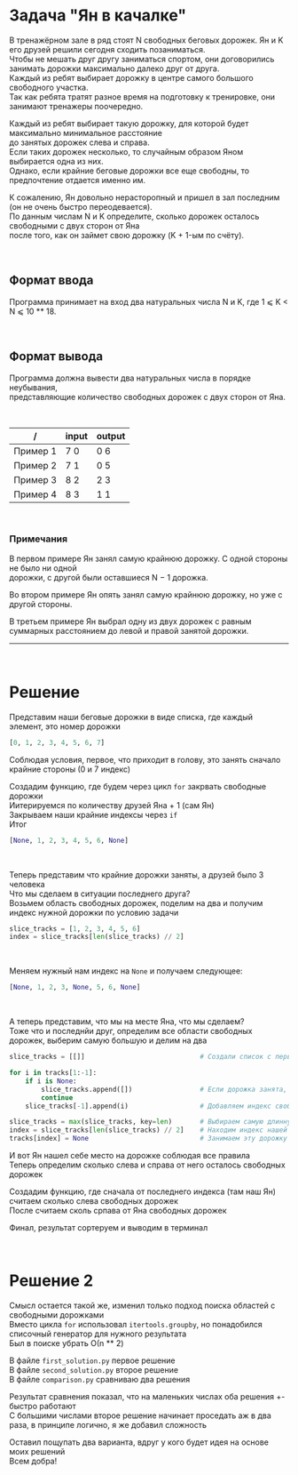 # Задача "Ян в качалке"

В тренажёрном зале в ряд стоят N свободных беговых дорожек. Ян и K его друзей решили сегодня сходить позаниматься.<br>
Чтобы не мешать друг другу заниматься спортом, они договорились занимать дорожки максимально далеко друг от друга.<br> 
Каждый из ребят выбирает дорожку в центре самого большого свободного участка.<br>
Так как ребята тратят разное время на подготовку к тренировке, они занимают тренажеры поочередно.

Каждый из ребят выбирает такую дорожку, для которой будет максимально минимальное расстояние<br>
до занятых дорожек слева и справа.<br>
Если таких дорожек несколько, то случайным образом Яном выбирается одна из них.<br>
Однако, если крайние беговые дорожки все еще свободны, то предпочтение отдается именно им.

К сожалению, Ян довольно нерасторопный и пришел в зал последним (он не очень быстро переодевается).<br>
По данным числам N и K определите, сколько дорожек осталось свободными с двух сторон от Яна<br>
после того, как он займет свою дорожку (K + 1-ым по счёту).

<br>

## Формат ввода
Программа принимает на вход два натуральных числа N и K, где 1 ⩽ K < N ⩽ 10 ** 18.

<br>

## Формат вывода
Программа должна вывести два натуральных числа в порядке неубывания,<br>
представляющие количество свободных дорожек с двух сторон от Яна.

<br>

/          | input  | output
| -------- | ------ | ------ |
| Пример 1 | 7 0    | 0 6    |
| Пример 2 | 7 1    | 0 5    |
| Пример 3 | 8 2    | 2 3    |
| Пример 4 | 8 3    | 1 1    |

<br>

### Примечания
В первом примере Ян занял самую крайнюю дорожку. С одной стороны не было ни одной<br>
дорожки, с другой были оставшиеся N − 1 дорожка.

Во втором примере Ян опять занял самую крайнюю дорожку, но уже с другой стороны.

В третьем примере Ян выбрал одну из двух дорожек с равным суммарных расстоянием до левой и правой занятой дорожки.

---

<br>

# Решение

Представим наши беговые дорожки в виде списка, где каждый элемент, это номер дорожки

```Python
[0, 1, 2, 3, 4, 5, 6, 7]
```

Соблюдая условия, первое, что приходит в голову, это занять сначало крайние стороны (0 и 7 индекс)<br>

Создадим функцию, где будем через цикл `for` закрвать свободные дорожки<br>
Иитерируемся по количеству друзей Яна + 1 (сам Ян)<br>
Закрываем наши крайние индексы через `if`<br>
Итог
```Python
[None, 1, 2, 3, 4, 5, 6, None]
```
<br>

Теперь представим что крайние дорожки заняты, а друзей было 3 человека<br>
Что мы сделаем в ситуации последнего друга?<br>
Возьмем область свободных дорожек, поделим на два и получим индекс нужной дорожки по условию задачи
```Python
slice_tracks = [1, 2, 3, 4, 5, 6]
index = slice_tracks[len(slice_tracks) // 2]
```
<br>

Меняем нужный нам индекс на `None` и получаем следующее:
```Python
[None, 1, 2, 3, None, 5, 6, None]
```
<br>

А теперь представим, что мы на месте Яна, что мы сделаем?<br>
Тоже что и последнйи друг, определим все области свободных дорожек, выберим самую большую и делим на два

```Python
slice_tracks = [[]]                             # Создали список с первой областью

for i in tracks[1:-1]:
    if i is None:               
        slice_tracks.append([])                 # Если дорожка занята, создаем новую область
        continue
    slice_tracks[-1].append(i)                  # Добавляем индекс свободной дорожки в нашу область

slice_tracks = max(slice_tracks, key=len)       # Выбираем самую длинную область
index = slice_tracks[len(slice_tracks) // 2]    # Находим индекс нашей дорожки
tracks[index] = None                            # Занимаем эту дорожку
```

И вот Ян нашел себе место на дорожке соблюдая все правила<br>
Теперь определим сколько слева и справа от него осталось свободных дорожек<br>

Создадим функцию, где сначала от последнего индекса (там наш Ян) считаем сколько слева свободных дорожек<br>
После считаем сколь српава от Яна свободных дорожек<br>

Финал, результат сортеруем и выводим в терминал 

<br>


# Решение 2

Смысл остается такой же, изменил только подход поиска областей с свободными дорожками<br>
Вместо цикла `for` использовал `itertools.groupby`, но понадобился списочный генератор для нужного результата<br>
Был в поиске убрать О(n ** 2)

В файле `first_solution.py` первое решение<br>
В файле `second_solution.py` второе решение<br>
В файле `comparison.py` сравниваю два решения<br>

Результат сравнения показал, что на маленьких числах оба решения +- быстро работают<br>
С большими числами второе решение начинает проседать аж в два раза, в принципе логично, я же добавил сложность<br>

Оставил пощупать два варианта, вдруг у кого будет идея на основе моих решений<br>
Всем добра!
